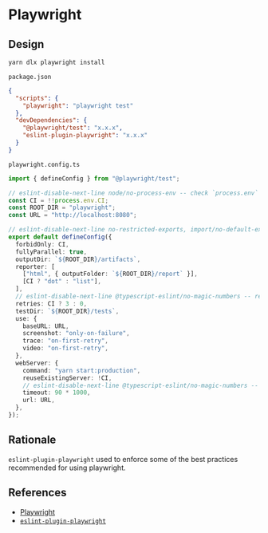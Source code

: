 # Playwright

## Design

```bash
yarn dlx playwright install
```

`package.json`

```json
{
  "scripts": {
    "playwright": "playwright test"
  },
  "devDependencies": {
    "@playwright/test": "x.x.x",
    "eslint-plugin-playwright": "x.x.x"
  }
}
```

`playwright.config.ts`

```typescript
import { defineConfig } from "@playwright/test";

// eslint-disable-next-line node/no-process-env -- check `process.env` to detect ci environment
const CI = !!process.env.CI;
const ROOT_DIR = "playwright";
const URL = "http://localhost:8080";

// eslint-disable-next-line no-restricted-exports, import/no-default-export -- playwright requires default export
export default defineConfig({
  forbidOnly: CI,
  fullyParallel: true,
  outputDir: `${ROOT_DIR}/artifacts`,
  reporter: [
    ["html", { outputFolder: `${ROOT_DIR}/report` }],
    [CI ? "dot" : "list"],
  ],
  // eslint-disable-next-line @typescript-eslint/no-magic-numbers -- retries
  retries: CI ? 3 : 0,
  testDir: `${ROOT_DIR}/tests`,
  use: {
    baseURL: URL,
    screenshot: "only-on-failure",
    trace: "on-first-retry",
    video: "on-first-retry",
  },
  webServer: {
    command: "yarn start:production",
    reuseExistingServer: !CI,
    // eslint-disable-next-line @typescript-eslint/no-magic-numbers -- timeout
    timeout: 90 * 1000,
    url: URL,
  },
});
```

## Rationale

`eslint-plugin-playwright` used to enforce some of the best practices recommended for using playwright.

## References

- [Playwright](https://playwright.dev/)
- [`eslint-plugin-playwright`](https://github.com/playwright-community/eslint-plugin-playwright)
